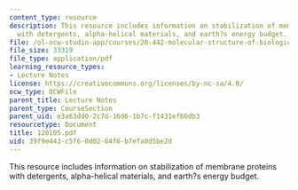 ```yaml
---
content_type: resource
description: This resource includes information on stabilization of membrane proteins
  with detergents, alpha-helical materials, and earth?s energy budget.
file: /ol-ocw-studio-app/courses/20-442-molecular-structure-of-biological-materials-be-442-fall-2005/39f9e443c5f60d0264f6b7efa0d5be2d_120105.pdf
file_size: 33319
file_type: application/pdf
learning_resource_types:
- Lecture Notes
license: https://creativecommons.org/licenses/by-nc-sa/4.0/
ocw_type: OCWFile
parent_title: Lecture Notes
parent_type: CourseSection
parent_uid: e3a63dd0-2c7d-16d6-1b7c-f1431ef66db3
resourcetype: Document
title: 120105.pdf
uid: 39f9e443-c5f6-0d02-64f6-b7efa0d5be2d
---
```

This resource includes information on stabilization of membrane proteins with detergents, alpha-helical materials, and earth?s energy budget.